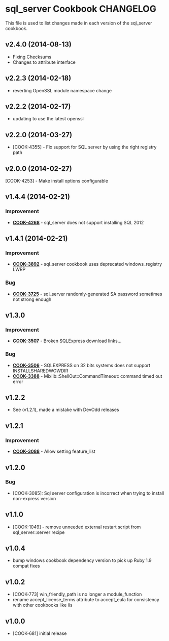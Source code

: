 # sql_server Cookbook CHANGELOG
This file is used to list changes made in each version of the sql_server cookbook.

## v2.4.0 (2014-08-13)
- Fixing Checksums
- Changes to attribute interface

## v2.2.3 (2014-02-18)
- reverting OpenSSL module namespace change

## v2.2.2 (2014-02-17)
- updating to use the latest openssl

## v2.2.0 (2014-03-27)
- [COOK-4355] - Fix support for SQL server by using the right registry path

## v2.0.0 (2014-02-27)
[COOK-4253] - Make install options configurable

## v1.4.4 (2014-02-21)
### Improvement
- **[COOK-4268](https://tickets.chef.io/browse/COOK-4268)** - sql_server does not support installing SQL 2012

## v1.4.1 (2014-02-21)
### Improvement
- **[COOK-3892](https://tickets.chef.io/browse/COOK-3892)** - sql_server cookbook uses deprecated windows_registry LWRP

### Bug
- **[COOK-3725](https://tickets.chef.io/browse/COOK-3725)** - sql_server randomly-generated SA password sometimes not strong enough

## v1.3.0
### Improvement
- **[COOK-3507](https://tickets.chef.io/browse/COOK-3507)** - Broken SQLExpress download links...

### Bug
- **[COOK-3506](https://tickets.chef.io/browse/COOK-3506)** - SQLEXPRESS on 32 bits systems does not support INSTALLSHAREDWOWDIR
- **[COOK-3388](https://tickets.chef.io/browse/COOK-3388)** - Mixlib::ShellOut::CommandTimeout: command timed out error

## v1.2.2
- See (v1.2.1), made a mistake with DevOdd releases

## v1.2.1
### Improvement
- **[COOK-3088](https://tickets.chef.io/browse/COOK-3088)** - Allow setting feature_list

## v1.2.0
### Bug
- [COOK-3085]: Sql server configuration is incorrect when trying to install non-express version

## v1.1.0
- [COOK-1049] - remove unneeded external restart script from sql_server::server recipe

## v1.0.4
- bump windows cookbook dependency version to pick up Ruby 1.9 compat fixes

## v1.0.2
- [COOK-773] win_friendly_path is no longer a module_function
- rename accept_license_terms attribute to accept_eula for consistency with other cookbooks like iis

## v1.0.0
- [COOK-681] initial release
